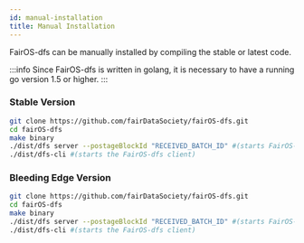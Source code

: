 ```yaml
---
id: manual-installation
title: Manual Installation
---
```


FairOS-dfs can be manually installed by compiling the stable or latest code.

:::info
Since FairOS-dfs is written in golang, it is necessary to have a running go version 1.5 or higher.
:::


### Stable Version

```sh
git clone https://github.com/fairDataSociety/fairOS-dfs.git
cd fairOS-dfs
make binary
./dist/dfs server --postageBlockId "RECEIVED_BATCH_ID" #(starts FairOS-dfs in server mode)
./dist/dfs-cli #(starts the FairOS-dfs client)
```


### Bleeding Edge Version
```sh
git clone https://github.com/fairDataSociety/fairOS-dfs.git
cd fairOS-dfs
make binary
./dist/dfs server --postageBlockId "RECEIVED_BATCH_ID" #(starts FairOS-dfs in server mode)
./dist/dfs-cli #(starts the FairOS-dfs client)
```

